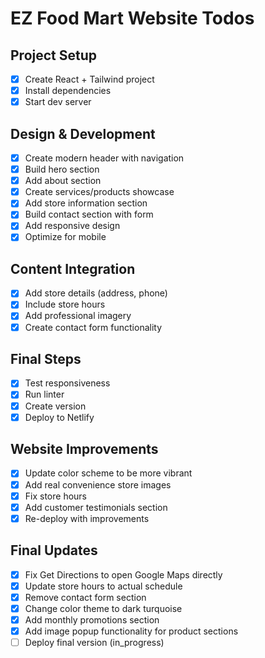 # EZ Food Mart Website Todos

## Project Setup
- [x] Create React + Tailwind project
- [x] Install dependencies
- [x] Start dev server

## Design & Development
- [x] Create modern header with navigation
- [x] Build hero section
- [x] Add about section
- [x] Create services/products showcase
- [x] Add store information section
- [x] Build contact section with form
- [x] Add responsive design
- [x] Optimize for mobile

## Content Integration
- [x] Add store details (address, phone)
- [x] Include store hours
- [x] Add professional imagery
- [x] Create contact form functionality

## Final Steps
- [x] Test responsiveness
- [x] Run linter
- [x] Create version
- [x] Deploy to Netlify

## Website Improvements
- [x] Update color scheme to be more vibrant
- [x] Add real convenience store images
- [x] Fix store hours
- [x] Add customer testimonials section
- [x] Re-deploy with improvements

## Final Updates
- [x] Fix Get Directions to open Google Maps directly
- [x] Update store hours to actual schedule
- [x] Remove contact form section
- [x] Change color theme to dark turquoise
- [x] Add monthly promotions section
- [x] Add image popup functionality for product sections
- [ ] Deploy final version (in_progress)
